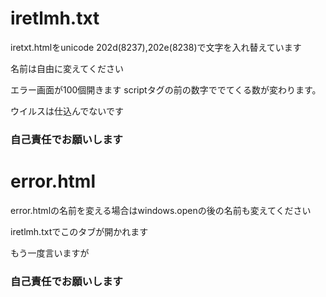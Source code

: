 # ire‮txt.h‭t‮ml
iretxt.htmlをunicode 202d(8237),202e(8238)で文字を入れ替えています

名前は自由に変えてください

エラー画面が100個開きます
scriptタグの前の数字ででてくる数が変わります。

ウイルスは仕込んでないです

### 自己責任でお願いします

# error.html
error.htmlの名前を変える場合はwindows.openの後の名前も変えてください

iretlmh.txtでこのタブが開かれます

もう一度言いますが
### 自己責任でお願いします
